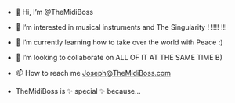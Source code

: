  - 👋 Hi, I’m @TheMidiBoss
 - 👀 I’m interested in musical instruments and The Singularity ! !!!! !!!
 - 🌱 I’m currently learning how to take over the world with Peace :)
 - 💞️ I’m looking to collaborate on ALL OF IT AT THE SAME TIME B)
 - 📫 How to reach me Joseph@TheMidiBoss.com

 - TheMidiBoss is ✨ special ✨ because...

<!---
TheMidiBoss/TheMidiBoss is a ✨ special ✨ repository because its beautiful love (this file) appears on your GitHub profile.
You can click the Preview link to take a look at your changes.
--->
